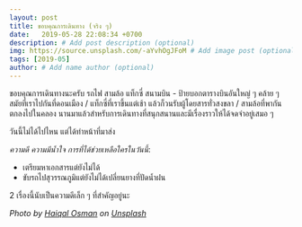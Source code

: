 ```yaml
---
layout: post
title: ขอบคุณการเดินทาง (จริง ๆ)
date:   2019-05-28 22:08:34 +0700
description: # Add post description (optional)
img: https://source.unsplash.com/-aYvhOgJFoM # Add image post (optional)
tags: [2019-05]
author: # Add name author (optional)
---
```


ขอบคุณการเดินทางนะครับ รถไฟ สามล้อ แท็กซี่ สนามบิน - ป้ายบอกตารางบินอันใหญ่ ๆ คล้าย ๆ สมัยที่เราไปกันที่ดอนเมือง / แท็กซี่ที่เราขึ้นแต่เช้า แล้วก็วนรับผู้โดยสารทั่วสงขลา / สามล้อที่พากันตกลงไปในคลอง  นานมาแล้วสำหรับการเดินทางที่สนุกสนานและมีเรื่องราวให้ได้จดจำอยู่เสมอ ๆ

วันนี้ไม่ได้ไปไหน แต่ได้ทำหน้าที่มาส่ง <i class="fa fa-child" style="color:plum"></i>

*ความดี ความมีน้ำใจ การที่ได้ช่วยเหลือใครในวันนี้*:
- เตรียมหาเอกสารแต่ยังไม่ได้
- ขับรถไปสุวรรณภูมิแต่ยังไม่ได้เปลี่ยนยางที่ปัดน้ำฝน

2 เรื่องนี้นับเป็นความดีเล็ก ๆ ที่สำคัญอยู่นะ

*Photo by [Haiqal Osman](https://unsplash.com/@hqlosmn) on [Unsplash](https://unsplash.com)*
